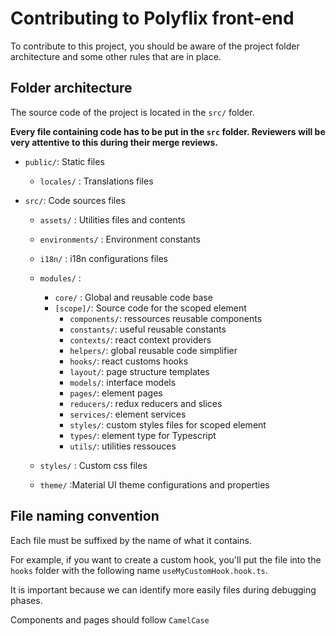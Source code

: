 # Contributing to Polyflix front-end

To contribute to this project, you should be aware of the project folder architecture and some other rules that are in place.

## Folder architecture

The source code of the project is located in the `src/` folder.

**Every file containing code has to be put in the `src` folder. Reviewers will be very attentive to this during their merge reviews.**

- `public/`: Static files

  - `locales/` : Translations files

- `src/`: Code sources files

  - `assets/` : Utilities files and contents
  - `environments/` : Environment constants
  - `i18n/` : i18n configurations files
  - `modules/` :

    - `core/` : Global and reusable code base
    - `[scope]/`: Source code for the scoped element
      - `components/`: ressources reusable components
      - `constants/`: useful reusable constants
      - `contexts/`: react context providers
      - `helpers/`: global reusable code simplifier
      - `hooks/`: react customs hooks
      - `layout/`: page structure templates
      - `models/`: interface models
      - `pages/`: element pages
      - `reducers/`: redux reducers and slices
      - `services/`: element services
      - `styles/`: custom styles files for scoped element
      - `types/`: element type for Typescript
      - `utils/`: utilities ressouces

  - `styles/` : Custom css files
  - `theme/` :Material UI theme configurations and properties

## File naming convention

Each file must be suffixed by the name of what it contains.

For example, if you want to create a custom hook, you'll put the file into the `hooks` folder with the following name `useMyCustomHook.hook.ts`.

It is important because we can identify more easily files during debugging phases.

Components and pages should follow `CamelCase`
